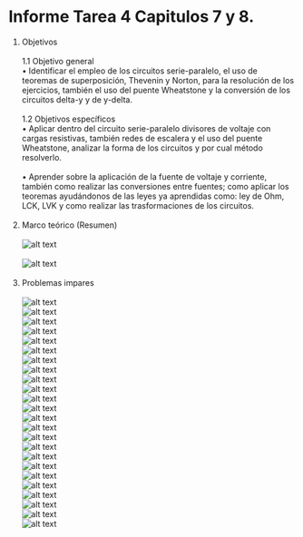 # Informe Tarea 4 Capitulos 7 y 8.
1. Objetivos   <br />  
1.1 Objetivo general<br />
•	Identificar el empleo de los circuitos serie-paralelo, el uso de teoremas de superposición, Thevenin y Norton, para la resolución de los ejercicios, también el uso del puente Wheatstone y la conversión de los circuitos delta-y y de y-delta.
<br /><br />
1.2 Objetivos específicos<br />
•	Aplicar dentro del circuito serie-paralelo divisores de voltaje con cargas resistivas, también redes de escalera y el uso del puente Wheatstone, analizar la forma de los circuitos y por cual método resolverlo.<br /><br />
•	Aprender sobre la aplicación de la fuente de voltaje y corriente, también como realizar las conversiones entre fuentes; como aplicar los teoremas ayudándonos de las leyes ya aprendidas como: ley de Ohm, LCK, LVK y como realizar las trasformaciones de los circuitos.
<br /><br />
2. Marco teórico (Resumen)<br /><br />
![alt text](https://github.com/adtumbaco1/Informe-Tarea-4/blob/main/Cap%207.png)<br /><br />
![alt text](https://github.com/adtumbaco1/Informe-Tarea-4/blob/main/Cap%208.png)<br /><br />
3. Problemas impares<br /><br />
![alt text](https://github.com/adtumbaco1/Informe-Tarea-4/blob/main/1.PNG)<br />
![alt text](https://github.com/adtumbaco1/Informe-Tarea-4/blob/main/2.PNG)<br />
![alt text](https://github.com/adtumbaco1/Informe-Tarea-4/blob/main/3.PNG)<br />
![alt text](https://github.com/adtumbaco1/Informe-Tarea-4/blob/main/4.PNG)<br />
![alt text](https://github.com/adtumbaco1/Informe-Tarea-4/blob/main/5.PNG)<br />
![alt text](https://github.com/adtumbaco1/Informe-Tarea-4/blob/main/6.PNG)<br />
![alt text](https://github.com/adtumbaco1/Informe-Tarea-4/blob/main/7.PNG)<br />
![alt text](https://github.com/adtumbaco1/Informe-Tarea-4/blob/main/8.PNG)<br />
![alt text](https://github.com/adtumbaco1/Informe-Tarea-4/blob/main/9.PNG)<br />
![alt text](https://github.com/adtumbaco1/Informe-Tarea-4/blob/main/10.PNG)<br />
![alt text](https://github.com/adtumbaco1/Informe-Tarea-4/blob/main/11.PNG)<br />
![alt text](https://github.com/adtumbaco1/Informe-Tarea-4/blob/main/12.PNG)<br />
![alt text](https://github.com/adtumbaco1/Informe-Tarea-4/blob/main/13.PNG)<br />
![alt text](https://github.com/adtumbaco1/Informe-Tarea-4/blob/main/14.PNG)<br />
![alt text](https://github.com/adtumbaco1/Informe-Tarea-4/blob/main/15.PNG)<br />
![alt text](https://github.com/adtumbaco1/Informe-Tarea-4/blob/main/16.PNG)<br />
![alt text](https://github.com/adtumbaco1/Informe-Tarea-4/blob/main/17.PNG)<br />
![alt text](https://github.com/adtumbaco1/Informe-Tarea-4/blob/main/18.PNG)<br />
![alt text](https://github.com/adtumbaco1/Informe-Tarea-4/blob/main/19.PNG)<br />
![alt text](https://github.com/adtumbaco1/Informe-Tarea-4/blob/main/20.PNG)<br />
![alt text](https://github.com/adtumbaco1/Informe-Tarea-4/blob/main/21.PNG)<br />
![alt text](https://github.com/adtumbaco1/Informe-Tarea-4/blob/main/22.PNG)<br />
![alt text](https://github.com/adtumbaco1/Informe-Tarea-4/blob/main/23.PNG)<br />
![alt text](https://github.com/adtumbaco1/Informe-Tarea-4/blob/main/24.PNG)<br />
